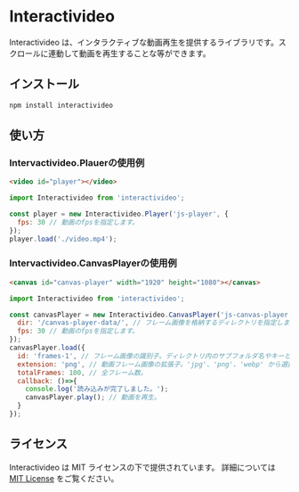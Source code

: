 # Interactivideo

Interactivideo は、インタラクティブな動画再生を提供するライブラリです。スクロールに連動して動画を再生することな等ができます。

## インストール

```sh
npm install interactivideo
```

## 使い方

### Intervactivideo.Plauerの使用例

```html
<video id="player"></video>
```

```js
import Interactivideo from 'interactivideo';

const player = new Interactivideo.Player('js-player', {
  fps: 30 // 動画のfpsを指定します。
});
player.load('./video.mp4');
```

### Intervactivideo.CanvasPlayerの使用例

```html
<canvas id="canvas-player" width="1920" height="1080"></canvas>
```

```js
import Interactivideo from 'interactivideo';

const canvasPlayer = new Interactivideo.CanvasPlayer('js-canvas-player', {
  dir: '/canvas-player-data/', // フレーム画像を格納するディレクトリを指定します。
  fps: 30 // 動画のfpsを指定します。
});
canvasPlayer.load({
  id: 'frames-1', // フレーム画像の識別子。ディレクトリ内のサブフォルダ名やキーとして利用されます。
  extension: 'png', // 動画フレーム画像の拡張子。'jpg'、'png'、'webp' から選択してください。デフォルトはwebpです。
  totalFrames: 100, // 全フレーム数。
  callback: ()=>{
    console.log('読み込みが完了しました。');
    canvasPlayer.play(); // 動画を再生。
  }
});
```

## ライセンス

Interactivideo は MIT ライセンスの下で提供されています。
詳細については [MIT License](https://opensource.org/license/MIT) をご覧ください。